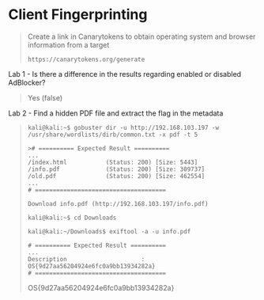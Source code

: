 # Client Fingerprinting

>Create a link in Canarytokens to obtain operating system and browser information from a target
>``` shell
>https://canarytokens.org/generate
>```

Lab 1 - Is there a difference in the results regarding enabled or disabled AdBlocker?
>Yes (false)

Lab 2 - Find a hidden PDF file and extract the flag in the metadata
>``` shell
>kali@kali:~$ gobuster dir -u http://192.168.103.197 -w /usr/share/wordlists/dirb/common.txt -x pdf -t 5
>
>># ========== Expected Result ==========
>...
>/index.html           (Status: 200) [Size: 5443]
>/info.pdf             (Status: 200) [Size: 309737]
>/old.pdf              (Status: 200) [Size: 462554]
>...
># =====================================
>
>Download info.pdf (http://192.168.103.197/info.pdf)
>
>kali@kali:~$ cd Downloads 
>
>kali@kali:~/Downloads$ exiftool -a -u info.pdf 
>
># ========== Expected Result ==========
>...
>Description                     : OS{9d27aa56204924e6fc0a9bb13934282a}
># =====================================
>```
>OS{9d27aa56204924e6fc0a9bb13934282a}
